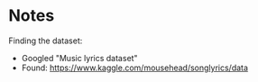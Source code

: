 # Notes

Finding the dataset:

- Googled "Music lyrics dataset"
- Found: https://www.kaggle.com/mousehead/songlyrics/data
